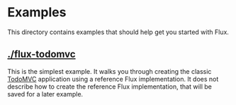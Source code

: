 # Examples

This directory contains examples that should help get you started with Flux.

## [./flux-todomvc](./flux-todomvc)

This is the simplest example. It walks you through creating the classic [TodoMVC](http://todomvc.com/) application using a reference Flux implementation. It does not describe how to create the reference Flux implementation, that will be saved for a later example.
